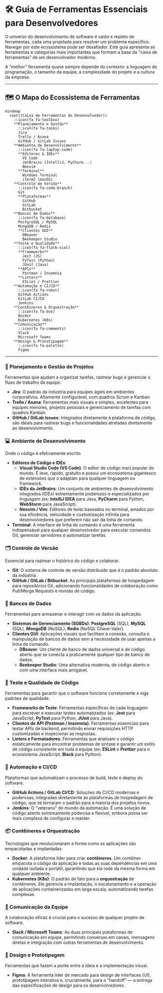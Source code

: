 # 🛠️ Guia de Ferramentas Essenciais para Desenvolvedores

O universo do desenvolvimento de software é vasto e repleto de ferramentas, cada uma projetada para resolver um problema específico. Navegar por este ecossistema pode ser desafiador. Este guia apresenta as ferramentas e categorias mais importantes que formam a base da "caixa de ferramentas" de um desenvolvedor moderno.

A "melhor" ferramenta quase sempre depende do contexto: a linguagem de programação, o tamanho da equipe, a complexidade do projeto e a cultura da empresa.

-----

## 🗺️ O Mapa do Ecossistema de Ferramentas

```mermaid
mindmap
  root((Caixa de Ferramentas do Desenvolvedor))
    ::icon(fa fa-toolbox)
    **Planejamento e Gestão**
      ::icon(fa fa-tasks)
      Jira
      Trello / Asana
      GitHub / GitLab Issues
    **Ambiente de Desenvolvimento**
      ::icon(fa fa-laptop-code)
      **Editores & IDEs**
        VS Code
        JetBrains (IntelliJ, PyCharm...)
        Neovim
      **Terminal**
        Windows Terminal
        iTerm2 (macOS)
    **Controle de Versão**
      ::icon(fa fa-code-branch)
      Git
      **Plataformas**
        GitHub
        GitLab
        Bitbucket
    **Bancos de Dados**
      ::icon(fa fa-database)
      PostgreSQL / MySQL
      MongoDB / Redis
      **Clientes GUI**
        DBeaver
        Beekeeper Studio
    **Teste e Qualidade**
      ::icon(fa fa-flask-vial)
      **Frameworks**
        Jest (JS)
        PyTest (Python)
        JUnit (Java)
      **APIs**
        Postman / Insomnia
      **Linters**
        ESLint / Prettier
    **Automação e CI/CD**
      ::icon(fa fa-robot)
      GitHub Actions
      GitLab CI/CD
      Jenkins
    **Contêineres & Orquestração**
      ::icon(fa fa-box)
      Docker
      Kubernetes (K8s)
    **Comunicação**
      ::icon(fa fa-comments)
      Slack
      Microsoft Teams
    **Design & Prototipagem**
      ::icon(fa fa-palette)
      Figma
```

-----

### 📝 Planejamento e Gestão de Projetos

Ferramentas que ajudam a organizar tarefas, rastrear bugs e gerenciar o fluxo de trabalho da equipe.

  - **Jira**: O padrão da indústria para equipes ágeis em ambientes corporativos. Altamente configurável, com quadros Scrum e Kanban.
  - **Trello / Asana**: Ferramentas mais visuais e simples, excelentes para equipes menores, projetos pessoais e gerenciamento de tarefas com quadros Kanban.
  - **GitHub / GitLab Issues**: Integrados diretamente à plataforma de código, são ideais para rastrear bugs e funcionalidades atreladas diretamente ao desenvolvimento.

### 💻 Ambiente de Desenvolvimento

Onde o código é efetivamente escrito.

  - **Editores de Código e IDEs**:
      - **Visual Studio Code (VS Code)**: O editor de código mais popular do mundo. É leve, rápido, gratuito e possui um ecossistema gigantesco de extensões que o adaptam para qualquer linguagem ou framework.
      - **IDEs da JetBrains**: Um conjunto de ambientes de desenvolvimento integrados (IDEs) extremamente poderosos e especializados por linguagem (ex: **IntelliJ IDEA** para Java, **PyCharm** para Python, **WebStorm** para JavaScript).
      - **Neovim / Vim**: Editores de texto baseados no terminal, amados por sua eficiência, velocidade e customização infinita para desenvolvedores que preferem não sair da linha de comando.
  - **Terminal**: A interface de linha de comando é uma ferramenta indispensável para qualquer desenvolvedor para executar comandos Git, gerenciar servidores e automatizar tarefas.

### 🗂️ Controle de Versão

Essencial para rastrear o histórico do código e colaborar.

  - **Git**: O sistema de controle de versão distribuído que é o padrão absoluto da indústria.
  - **GitHub / GitLab / Bitbucket**: As principais plataformas de hospedagem para repositórios Git, adicionando funcionalidades de colaboração como Pull/Merge Requests e revisão de código.

### 💾 Bancos de Dados

Ferramentas para armazenar e interagir com os dados da aplicação.

  - **Sistemas de Gerenciamento (SGBDs)**: **PostgreSQL** (SQL), **MySQL** (SQL), **MongoDB** (NoSQL), **Redis** (NoSQL Chave-Valor).
  - **Clientes GUI**: Aplicações visuais que facilitam a conexão, consulta e manipulação de bancos de dados sem a necessidade de usar apenas a linha de comando.
      - **DBeaver**: Um cliente de banco de dados universal e de código aberto que se conecta a praticamente qualquer tipo de banco de dados.
      - **Beekeeper Studio**: Uma alternativa moderna, de código aberto e com uma interface mais amigável.

### 🧪 Teste e Qualidade de Código

Ferramentas para garantir que o software funcione corretamente e siga padrões de qualidade.

  - **Frameworks de Teste**: Ferramentas específicas de cada linguagem para escrever e executar testes automatizados (ex: **Jest** para JavaScript, **PyTest** para Python, **JUnit** para Java).
  - **Clientes de API (Postman / Insomnia)**: Ferramentas essenciais para testar APIs de backend, permitindo enviar requisições HTTP customizadas e inspecionar as respostas.
  - **Linters e Formatadores**: Ferramentas que analisam o código estaticamente para encontrar problemas de sintaxe e garantir um estilo de código consistente em toda a equipe (ex: **ESLint** e **Prettier** para o ecossistema JavaScript, **Black** para Python).

### 🤖 Automação e CI/CD

Plataformas que automatizam o processo de build, teste e deploy do software.

  - **GitHub Actions / GitLab CI/CD**: Soluções de CI/CD modernas e poderosas, integradas diretamente às plataformas de hospedagem de código, que se tornaram o padrão para a maioria dos projetos novos.
  - **Jenkins**: O "veterano" do mundo da automação. É uma solução de código aberto extremamente poderosa e flexível, embora possa ser mais complexa de configurar e manter.

### 📦 Contêineres e Orquestração

Tecnologias que revolucionaram a forma como as aplicações são empacotadas e implantadas.

  - **Docker**: A plataforma líder para criar **contêineres**. Um contêiner empacota o código da aplicação e todas as suas dependências em uma unidade isolada e portátil, garantindo que ela rode da mesma forma em qualquer ambiente.
  - **Kubernetes (K8s)**: O padrão de fato para a **orquestração** de contêineres. Ele gerencia a implantação, o escalonamento e a operação de aplicações containerizadas em larga escala, automatizando tarefas complexas.

### 💬 Comunicação da Equipe

A colaboração eficaz é crucial para o sucesso de qualquer projeto de software.

  - **Slack / Microsoft Teams**: As duas principais plataformas de comunicação em equipe, permitindo conversas em canais, mensagens diretas e integração com outras ferramentas de desenvolvimento.

### 🎨 Design e Prototipagem

Ferramentas que fazem a ponte entre a ideia e a implementação visual.

  - **Figma**: A ferramenta líder de mercado para design de interfaces (UI), prototipagem interativa e, crucialmente, para o "handoff" — a entrega das especificações de design para os desenvolvedores.
